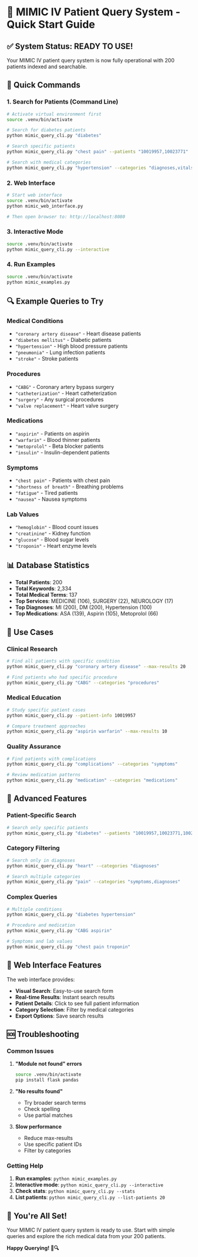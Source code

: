 # 🏥 MIMIC IV Patient Query System - Quick Start Guide

## ✅ System Status: READY TO USE!

Your MIMIC IV patient query system is now fully operational with 200 patients indexed and searchable.

## 🚀 Quick Commands

### 1. **Search for Patients (Command Line)**
```bash
# Activate virtual environment first
source .venv/bin/activate

# Search for diabetes patients
python mimic_query_cli.py "diabetes"

# Search specific patients
python mimic_query_cli.py "chest pain" --patients "10019957,10023771"

# Search with medical categories
python mimic_query_cli.py "hypertension" --categories "diagnoses,vitals"
```

### 2. **Web Interface**
```bash
# Start web interface
source .venv/bin/activate
python mimic_web_interface.py

# Then open browser to: http://localhost:8080
```

### 3. **Interactive Mode**
```bash
source .venv/bin/activate
python mimic_query_cli.py --interactive
```

### 4. **Run Examples**
```bash
source .venv/bin/activate
python mimic_examples.py
```

## 🔍 Example Queries to Try

### Medical Conditions
- `"coronary artery disease"` - Heart disease patients
- `"diabetes mellitus"` - Diabetic patients
- `"hypertension"` - High blood pressure patients
- `"pneumonia"` - Lung infection patients
- `"stroke"` - Stroke patients

### Procedures
- `"CABG"` - Coronary artery bypass surgery
- `"catheterization"` - Heart catheterization
- `"surgery"` - Any surgical procedures
- `"valve replacement"` - Heart valve surgery

### Medications
- `"aspirin"` - Patients on aspirin
- `"warfarin"` - Blood thinner patients
- `"metoprolol"` - Beta blocker patients
- `"insulin"` - Insulin-dependent patients

### Symptoms
- `"chest pain"` - Patients with chest pain
- `"shortness of breath"` - Breathing problems
- `"fatigue"` - Tired patients
- `"nausea"` - Nausea symptoms

### Lab Values
- `"hemoglobin"` - Blood count issues
- `"creatinine"` - Kidney function
- `"glucose"` - Blood sugar levels
- `"troponin"` - Heart enzyme levels

## 📊 Database Statistics

- **Total Patients**: 200
- **Total Keywords**: 2,334
- **Total Medical Terms**: 137
- **Top Services**: MEDICINE (106), SURGERY (22), NEUROLOGY (17)
- **Top Diagnoses**: MI (200), DM (200), Hypertension (100)
- **Top Medications**: ASA (139), Aspirin (105), Metoprolol (66)

## 🎯 Use Cases

### Clinical Research
```bash
# Find all patients with specific condition
python mimic_query_cli.py "coronary artery disease" --max-results 20

# Find patients who had specific procedure
python mimic_query_cli.py "CABG" --categories "procedures"
```

### Medical Education
```bash
# Study specific patient cases
python mimic_query_cli.py --patient-info 10019957

# Compare treatment approaches
python mimic_query_cli.py "aspirin warfarin" --max-results 10
```

### Quality Assurance
```bash
# Find patients with complications
python mimic_query_cli.py "complications" --categories "symptoms"

# Review medication patterns
python mimic_query_cli.py "medication" --categories "medications"
```

## 🔧 Advanced Features

### Patient-Specific Search
```bash
# Search only specific patients
python mimic_query_cli.py "diabetes" --patients "10019957,10023771,10026161"
```

### Category Filtering
```bash
# Search only in diagnoses
python mimic_query_cli.py "heart" --categories "diagnoses"

# Search multiple categories
python mimic_query_cli.py "pain" --categories "symptoms,diagnoses"
```

### Complex Queries
```bash
# Multiple conditions
python mimic_query_cli.py "diabetes hypertension"

# Procedure and medication
python mimic_query_cli.py "CABG aspirin"

# Symptoms and lab values
python mimic_query_cli.py "chest pain troponin"
```

## 📱 Web Interface Features

The web interface provides:
- **Visual Search**: Easy-to-use search form
- **Real-time Results**: Instant search results
- **Patient Details**: Click to see full patient information
- **Category Selection**: Filter by medical categories
- **Export Options**: Save search results

## 🆘 Troubleshooting

### Common Issues

1. **"Module not found" errors**
   ```bash
   source .venv/bin/activate
   pip install flask pandas
   ```

2. **"No results found"**
   - Try broader search terms
   - Check spelling
   - Use partial matches

3. **Slow performance**
   - Reduce max-results
   - Use specific patient IDs
   - Filter by categories

### Getting Help

1. **Run examples**: `python mimic_examples.py`
2. **Interactive mode**: `python mimic_query_cli.py --interactive`
3. **Check stats**: `python mimic_query_cli.py --stats`
4. **List patients**: `python mimic_query_cli.py --list-patients 20`

## 🎉 You're All Set!

Your MIMIC IV patient query system is ready to use. Start with simple queries and explore the rich medical data from your 200 patients.

**Happy Querying! 🏥🔍**
